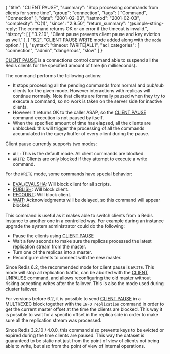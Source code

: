 {
  "title": "CLIENT PAUSE",
  "summary": "Stop processing commands from clients for some time",
  "group": "connection",
  "tags": [
    "Command",
    "Connection"
  ],
  "date": "2001-02-03",
  "lastmod": "2001-02-03",
  "complexity": "O(1)",
  "since": "2.9.50",
  "return_summary": "@simple-string-reply: The command returns OK or an error if the timeout is invalid.",
  "history": [
    [
      "3.2.10",
      "Client pause prevents client pause and key eviction as well."
    ],
    [
      "6.2",
      "CLIENT PAUSE WRITE mode added along with the `mode` option."
    ]
  ],
  "syntax": "timeout [WRITE|ALL]",
  "acl_categories": [
    "connection",
    "admin",
    "dangerous",
    "slow"
  ]
}

[CLIENT PAUSE](/commands/client-pause) is a connections control command able to suspend all the Redis clients for the specified amount of time (in milliseconds).

The command performs the following actions:

* It stops processing all the pending commands from normal and pub/sub clients for the given mode. However interactions with replicas will continue normally. Note that clients are formally paused when they try to execute a command, so no work is taken on the server side for inactive clients.
* However it returns OK to the caller ASAP, so the [CLIENT PAUSE](/commands/client-pause) command execution is not paused by itself.
* When the specified amount of time has elapsed, all the clients are unblocked: this will trigger the processing of all the commands accumulated in the query buffer of every client during the pause.

Client pause currently supports two modes:

* `ALL`: This is the default mode. All client commands are blocked.
* `WRITE`: Clients are only blocked if they attempt to execute a write command.

For the `WRITE` mode, some commands have special behavior:

* [EVAL](/commands/eval)/[EVALSHA](/commands/evalsha): Will block client for all scripts.
* [PUBLISH](/commands/publish): Will block client.
* [PFCOUNT](/commands/pfcount): Will block client.
* [WAIT](/commands/wait): Acknowledgments will be delayed, so this command will appear blocked.

This command is useful as it makes able to switch clients from a Redis instance to another one in a controlled way. For example during an instance upgrade the system administrator could do the following:

* Pause the clients using [CLIENT PAUSE](/commands/client-pause)
* Wait a few seconds to make sure the replicas processed the latest replication stream from the master.
* Turn one of the replicas into a master.
* Reconfigure clients to connect with the new master.

Since Redis 6.2, the recommended mode for client pause is `WRITE`. This mode will stop all replication traffic, can be
aborted with the [CLIENT UNPAUSE](/commands/client-unpause) command, and allows reconfiguring the old master without risking accepting writes after the
failover. This is also the mode used during cluster failover.

For versions before 6.2, it is possible to send [CLIENT PAUSE](/commands/client-pause) in a MULTI/EXEC block together with the `INFO replication` command in order to get the current master offset at the time the clients are blocked. This way it is possible to wait for a specific offset in the replica side in order to make sure all the replication stream was processed.

Since Redis 3.2.10 / 4.0.0, this command also prevents keys to be evicted or
expired during the time clients are paused. This way the dataset is guaranteed
to be static not just from the point of view of clients not being able to write, but also from the point of view of internal operations.

